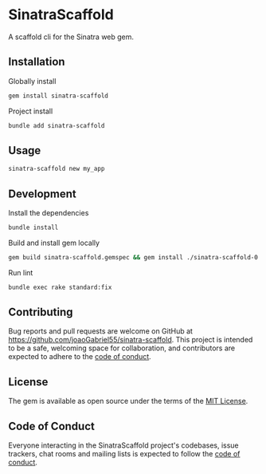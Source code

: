 # SinatraScaffold

A scaffold cli for the Sinatra web gem.

## Installation

Globally install
```sh
gem install sinatra-scaffold
```

Project install
```sh
bundle add sinatra-scaffold
```

## Usage

```sh
sinatra-scaffold new my_app
```

## Development

Install the dependencies
```sh
bundle install
```

Build and install gem locally

```sh
gem build sinatra-scaffold.gemspec && gem install ./sinatra-scaffold-0.1.0.gem
```

Run lint
```sh
bundle exec rake standard:fix
```

## Contributing

Bug reports and pull requests are welcome on GitHub at https://github.com/joaoGabriel55/sinatra-scaffold. This project is intended to be a safe, welcoming space for collaboration, and contributors are expected to adhere to the [code of conduct](https://github.com/joaoGabriel55/sinatra-scaffold/blob/main/CODE_OF_CONDUCT.md).

## License

The gem is available as open source under the terms of the [MIT License](https://opensource.org/licenses/MIT).

## Code of Conduct

Everyone interacting in the SinatraScaffold project's codebases, issue trackers, chat rooms and mailing lists is expected to follow the [code of conduct](https://github.com/joaoGabriel55/sinatra-scaffold/blob/main/CODE_OF_CONDUCT.md).
